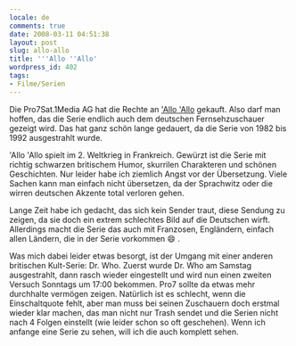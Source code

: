 ```yaml
---
locale: de
comments: true
date: 2008-03-11 04:51:38
layout: post
slug: allo-allo
title: '''Allo ''Allo'
wordpress_id: 402
tags:
- Filme/Serien
---
```


Die Pro7Sat.1Media AG hat die Rechte an ['Allo
'Allo](http://de.wikipedia.org/wiki/%E2%80%99Allo_%E2%80%99Allo%21) gekauft.
Also darf man hoffen, das die Serie endlich auch dem deutschen Fernsehzuschauer
gezeigt wird. Das hat ganz schön lange gedauert, da die Serie von 1982 bis 1992
ausgestrahlt wurde. 

'Allo 'Allo spielt im 2. Weltkrieg in Frankreich. Gewürzt ist die Serie mit
richtig schwarzen britischem Humor, skurrilen Charakteren und schönen
Geschichten. Nur leider habe ich ziemlich Angst vor der Übersetzung. Viele
Sachen kann man einfach nicht übersetzen, da der Sprachwitz oder die wirren
deutschen Akzente total verloren gehen.

Lange Zeit habe ich gedacht, das sich kein Sender traut, diese Sendung zu
zeigen, da sie doch ein extrem schlechtes Bild auf die Deutschen wirft.
Allerdings macht die Serie das auch mit Franzosen, Engländern, einfach allen
Ländern, die in der Serie vorkommen :smile: . 

Was mich dabei leider etwas besorgt, ist der Umgang mit einer anderen
britischen Kult-Serie: Dr. Who. Zuerst wurde Dr. Who am Samstag ausgestrahlt,
dann rasch wieder eingestellt und wird nun einen zweiten Versuch Sonntags um
17:00 bekommen. Pro7 sollte da etwas mehr durchhalte vermögen zeigen. Natürlich
ist es schlecht, wenn die Einschaltquote fehlt, aber man muss bei seinen
Zuschauern doch erstmal wieder klar machen, das man nicht nur Trash sendet und
die Serien nicht nach 4 Folgen einstellt (wie leider schon so oft geschehen).
Wenn ich anfange eine Serie zu sehen, will ich die auch komplett sehen.
